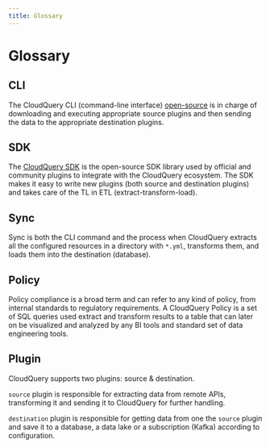 ```yaml
---
title: Glossary
---
```


# Glossary

## CLI

The CloudQuery CLI (command-line interface) [open-source](https://github.com/cloudquery/cloudquery/tree/main/cli) is in charge of downloading and executing appropriate source plugins and then sending the data to the appropriate destination plugins.

## SDK

The [CloudQuery SDK](https://github.com/cloudquery/plugin-sdk) is the open-source SDK library used by official and community plugins to integrate with the CloudQuery ecosystem.
The SDK makes it easy to write new plugins (both source and destination plugins) and takes care of the TL in ETL (extract-transform-load).

## Sync

Sync is both the CLI command and the process when CloudQuery extracts all the configured resources in a directory
with `*.yml`, transforms them, and loads them into the destination (database).

## Policy

Policy compliance is a broad term and can refer to any kind of policy, from internal standards to regulatory requirements.
A CloudQuery Policy is a set of SQL queries used extract and transform results to a table that can later on be visualized and analyzed
by any BI tools and standard set of data engineering tools.

## Plugin

CloudQuery supports two plugins: source & destination.

`source` plugin is responsible for extracting data from remote APIs, transforming it and sending it to CloudQuery for further handling.

`destination` plugin is responsible for getting data from one the `source` plugin and save it to a database, a data lake or a subscription (Kafka) according to configuration.
